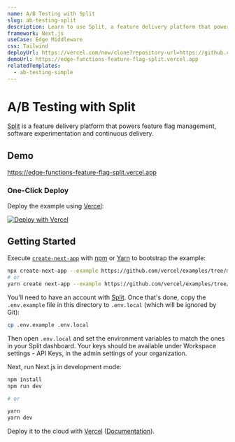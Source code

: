 ```yaml
---
name: A/B Testing with Split
slug: ab-testing-split
description: Learn to use Split, a feature delivery platform that powers feature flag management, software experimentation and continuous delivery.
framework: Next.js
useCase: Edge Middleware
css: Tailwind
deployUrl: https://vercel.com/new/clone?repository-url=https://github.com/vercel/examples/tree/main/edge-middleware/feature-flag-split&env=SPLIT_ADMIN_API_KEY,SPLIT_WORKSPACE_ID,SPLIT_ENVIRONMENT_ID,NEXT_PUBLIC_SPLIT_SDK_CLIENT_API_KEY&project-name=feature-flag-split&repository-name=feature-flag-split
demoUrl: https://edge-functions-feature-flag-split.vercel.app
relatedTemplates:
  - ab-testing-simple
---
```


# A/B Testing with Split

[Split](https://www.split.io/) is a feature delivery platform that powers feature flag management, software experimentation and continuous delivery.

## Demo

https://edge-functions-feature-flag-split.vercel.app

### One-Click Deploy

Deploy the example using [Vercel](https://vercel.com?utm_source=github&utm_medium=readme):

[![Deploy with Vercel](https://vercel.com/button)](https://vercel.com/new/clone?repository-url=https://github.com/vercel/examples/tree/main/edge-middleware/feature-flag-split&env=SPLIT_ADMIN_API_KEY,SPLIT_WORKSPACE_ID,SPLIT_ENVIRONMENT_ID,NEXT_PUBLIC_SPLIT_SDK_CLIENT_API_KEY&project-name=feature-flag-split&repository-name=feature-flag-split)

## Getting Started

Execute [`create-next-app`](https://github.com/vercel/next.js/tree/canary/packages/create-next-app) with [npm](https://docs.npmjs.com/cli/init) or [Yarn](https://yarnpkg.com/lang/en/docs/cli/create/) to bootstrap the example:

```bash
npx create-next-app --example https://github.com/vercel/examples/tree/main/edge-middleware/feature-flag-split feature-flag-split
# or
yarn create next-app --example https://github.com/vercel/examples/tree/main/edge-middleware/feature-flag-split feature-flag-split
```

You'll need to have an account with [Split](https://www.split.io/signup/). Once that's done, copy the `.env.example` file in this directory to `.env.local` (which will be ignored by Git):

```bash
cp .env.example .env.local
```

Then open `.env.local` and set the environment variables to match the ones in your Split dashboard. Your keys should be available under Workspace settings - API Keys, in the admin settings of your organization.

Next, run Next.js in development mode:

```bash
npm install
npm run dev

# or

yarn
yarn dev
```

Deploy it to the cloud with [Vercel](https://vercel.com/new?utm_source=github&utm_medium=readme&utm_campaign=edge-middleware-eap) ([Documentation](https://nextjs.org/docs/deployment)).
